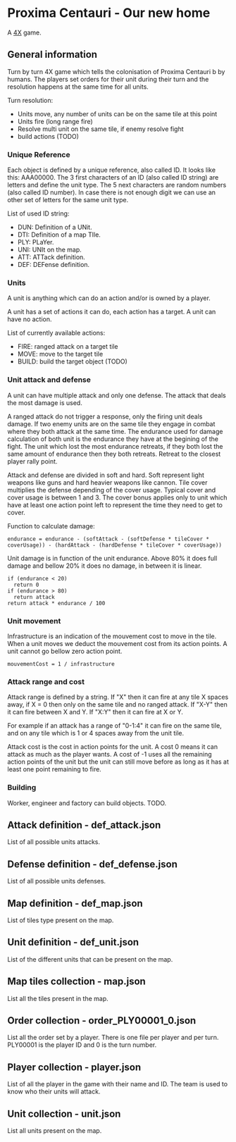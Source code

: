 # Proxima Centauri - Our new home

A [4X](https://en.wikipedia.org/wiki/4X) game.

## General information

Turn by turn 4X game which tells the colonisation of Proxima Centauri b by humans.
The players set orders for their unit during their turn and the resolution happens at the same time for all units.

Turn resolution:
- Units move, any number of units can be on the same tile at this point
- Units fire (long range fire)
- Resolve multi unit on the same tile, if enemy resolve fight
- build actions (TODO)

### Unique Reference

Each object is defined by a unique reference, also called ID.
It looks like this: AAA00000.
The 3 first characters of an ID (also called ID string) are letters and define the unit type.
The 5 next characters are random numbers (also called ID number).
In case there is not enough digit we can use an other set of letters for the same unit type.

List of used ID string:
- DUN: Definition of a UNit.
- DTI: Definition of a map TIle.
- PLY: PLaYer.
- UNI: UNIt on the map.
- ATT: ATTack definition.
- DEF: DEFense definition.

### Units

A unit is anything which can do an action and/or is owned by a player.

A unit has a set of actions it can do, each action has a target.
A unit can have no action.

List of currently available actions:
- FIRE: ranged attack on a target tile
- MOVE: move to the target tile
- BUILD: build the target object (TODO)

### Unit attack and defense

A unit can have multiple attack and only one defense.
The attack that deals the most damage is used.

A ranged attack do not trigger a response, only the firing unit deals damage.
If two enemy units are on the same tile they engage in combat where they both attack at the same time.
The endurance used for damage calculation of both unit is the endurance they have at the begining of the fight.
The unit which lost the most endurance retreats, if they both lost the same amount of endurance then they both retreats.
Retreat to the closest player rally point.

Attack and defense are divided in soft and hard. Soft represent light weapons like guns and hard heavier weapons like cannon.
Tile cover multiplies the defense depending of the cover usage. Typical cover and cover usage is between 1 and 3.
The cover bonus applies only to unit which have at least one action point left to represent the time they need to get to cover.

Function to calculate damage:
```
endurance = endurance - (softAttack - (softDefense * tileCover * coverUsage)) - (hardAttack - (hardDefense * tileCover * coverUsage))
```

Unit damage is in function of the unit endurance. Above 80% it does full damage and bellow 20% it does no damage, in between it is linear.
```
if (endurance < 20)
  return 0
if (endurance > 80)
  return attack
return attack * endurance / 100
```

### Unit movement

Infrastructure is an indication of the mouvement cost to move in the tile.
When a unit moves we deduct the mouvement cost from its action points. A unit cannot go bellow zero action point.
```
mouvementCost = 1 / infrastructure
```

### Attack range and cost

Attack range is defined by a string.
If "X" then it can fire at any tile X spaces away, if X = 0 then only on the same tile and no ranged attack.
If "X-Y" then it can fire between X and Y.
If "X:Y" then it can fire at X or Y.

For example if an attack has a range of "0-1:4" it can fire on the same tile, and on any tile which is 1 or 4 spaces away from the unit tile.

Attack cost is the cost in action points for the unit. A cost 0 means it can attack as much as the player wants.
A cost of -1 uses all the remaining action points of the unit but the unit can still move before as long as it has at least one point remaining to fire.

### Building

Worker, engineer and factory can build objects.
TODO.

## Attack definition - def_attack.json

List of all possible units attacks.

## Defense definition - def_defense.json

List of all possible units defenses.

## Map definition - def_map.json

List of tiles type present on the map.

## Unit definition - def_unit.json

List of the different units that can be present on the map.

## Map tiles collection - map.json

List all the tiles present in the map.

## Order collection - order_PLY00001_0.json

List all the order set by a player.
There is one file per player and per turn.
PLY00001 is the player ID and 0 is the turn number.

## Player collection - player.json

List of all the player in the game with their name and ID.
The team is used to know who their units will attack.

## Unit collection - unit.json

List all units present on the map.

